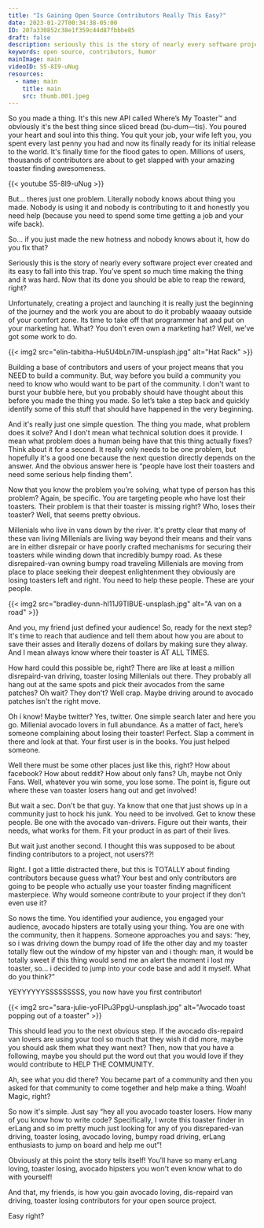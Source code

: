 ```yaml
---
title: "Is Gaining Open Source Contributors Really This Easy?"
date: 2023-01-27T00:34:38-05:00
ID: 207a330852c38e1f359c44d87fbbbe85
draft: false
description: seriously this is the story of nearly every software project ever created. And its easy to fall into this trap. you’ve spent so much time making the thing and it was hard. now that its done you should be able to reap the reward, right? unfortunately, creating a project and launching it is really just the beginning of the journey and the work you are about to do it probably waaaay outside of your comfort zone. Its time to take off that programmer hat and put on your marketing hat. what? you dont even own a marketing hat? well, we’ve got some work to to.
keywords: open source, contributors, humor
mainImage: main
videoID: S5-8I9-uNug
resources:
  - name: main
    title: main
    src: thumb.001.jpeg
---
```


So you made a thing. It's this new API called Where’s My Toaster™ and obviously it's the best thing since sliced bread (bu-dum—tis). You poured your heart and soul into this thing. You quit your job, your wife left you, you spent every last penny you had and now its finally ready for its initial release to the world. It's finally time for the flood gates to open. Millions of users, thousands of contributors are about to get slapped with your amazing toaster finding awesomeness.

{{< youtube S5-8I9-uNug >}}

But… theres just one problem. Literally nobody knows about thing you made. Nobody is using it and nobody is contributing to it and honestly you need help (because you need to spend some time getting a job and your wife back).

So… if you just made the new hotness and nobody knows about it, how do you fix that?

Seriously this is the story of nearly every software project ever created and its easy to fall into this trap. You’ve spent so much time making the thing and it was hard. Now that its done you should be able to reap the reward, right?

Unfortunately, creating a project and launching it is really just the beginning of the journey and the work you are about to do it probably waaaay outside of your comfort zone. Its time to take off that programmer hat and put on your marketing hat. What? You don't even own a marketing hat? Well, we’ve got some work to do.

{{< img2 src="elin-tabitha-Hu5U4bLn7IM-unsplash.jpg" alt="Hat Rack" >}}

Building a base of contributors and users of your project means that you NEED to build a community. But, way before you build a community you need to know who would want to be part of the community. I don't want to burst your bubble here, but you probably should have thought about this before you made the thing you made. So let’s take a step back and quickly identify some of this stuff that should have happened in the very beginning.

And it's really just one simple question. The thing you made, what problem does it solve? And I don't mean what technical solution does it provide. I mean what problem does a human being have that this thing actually fixes? Think about it for a second. It really only needs to be one problem, but hopefully it's a good one because the next question directly depends on the answer. And the obvious answer here is “people have lost their toasters and need some serious help finding them”.

Now that you know the problem you’re solving, what type of person has this problem? Again, be specific. You are targeting people who have lost their toasters. Their problem is that their toaster is missing right? Who, loses their toaster? Well, that seems pretty obvious.

Millenials who live in vans down by the river. It's pretty clear that many of these van living Millenials are living way beyond their means and their vans are in either disrepair or have poorly crafted mechanisms for securing their toasters while winding down that incredibly bumpy road. As these disrepaired-van owning bumpy road traveling Millenials are moving from place to place seeking their deepest enlightenment they obviously are losing toasters left and right. You need to help these people. These are your people.

{{< img2 src="bradley-dunn-hI11J9TlBUE-unsplash.jpg" alt="A van on a road" >}}

And you, my friend just defined your audience! So, ready for the next step? It's time to reach that audience and tell them about how you are about to save their asses and literally dozens of dollars by making sure they alway. And I mean always know where their toaster is AT ALL TIMES.

How hard could this possible be, right? There are like at least a million disrepaird-van driving, toaster losing Millenials out there. They probably all hang out at the same spots and pick their avocados from the same patches? Oh wait? They don't? Well crap. Maybe driving around to avocado patches isn't the right move.

Oh i know! Maybe twitter? Yes, twitter. One simple search later and here you go. Millenial avocado lovers in full abundance. As a matter of fact, here’s someone complaining about losing their toaster! Perfect. Slap a comment in there and look at that. Your first user is in the books. You just helped someone.

Well there must be some other places just like this, right? How about facebook? How about reddit? How about only fans? Uh, maybe not Only Fans. Well, whatever you win some, you lose some. The point is, figure out where these van toaster losers hang out and get involved!

But wait a sec. Don't be that guy. Ya know that one that just shows up in a community just to hock his junk. You need to be involved. Get to know these people. Be one with the avocado van-drivers. Figure out their wants, their needs, what works for them. Fit your product in as part of their lives.

But wait just another second. I thought this was supposed to be about finding contributors to a project, not users??!

Right. I got a little distracted there, but this is TOTALLY about finding contributors because guess what? Your best and only contributors are going to be people who actually use your toaster finding magnificent masterpiece. Why would someone contribute to your project if they don't even use it?

So nows the time. You identified your audience, you engaged your audience, avocado hipsters are totally using your thing. You are one with the community, then it happens. Someone approaches you and says: “hey, so i was driving down the bumpy road of life the other day and my toaster totally flew out the window of my hipster van and i though: man, it would be totally sweet if this thing would send me an alert the moment i lost my toaster, so… i decided to jump into your code base and add it myself. What do you think?”

YEYYYYYYSSSSSSSSS, you now have you first contributor!

{{< img2 src="sara-julie-yoFIPu3PpgU-unsplash.jpg" alt="Avocado toast popping out of a toaster" >}}

This should lead you to the next obvious step. If the avocado dis-repaird van lovers are using your tool so much that they wish it did more, maybe you should ask them what they want next? Then, now that you have a following, maybe you should put the word out that you would love if they would contribute to HELP THE COMMUNITY.

Ah, see what you did there? You became part of a community and then you asked for that community to come together and help make a thing. Woah! Magic, right?

So now it's simple. Just say “hey all you avocado toaster losers. How many of you know how to write code? Specifically, I wrote this toaster finder in erLang and so im pretty much just looking for any of you disrepared-van driving, toaster losing, avocado loving, bumpy road driving, erLang enthusiasts to jump on board and help me out”!

Obviously at this point the story tells itself! You’ll have so many erLang loving, toaster losing, avocado hipsters you won't even know what to do with yourself!

And that, my friends, is how you gain avocado loving, dis-repaird van driving, toaster losing contributors for your open source project.

Easy right?
